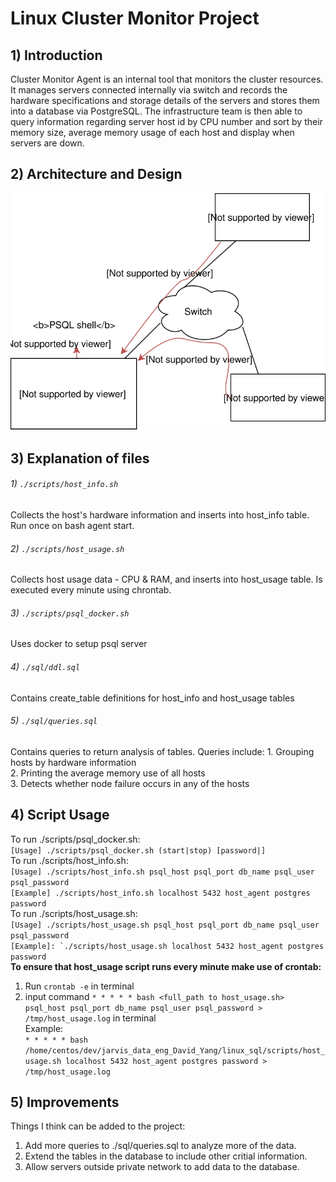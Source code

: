 # Linux Cluster Monitor Project #
## 1) Introduction ##
Cluster Monitor Agent is an internal tool that monitors the cluster resources. It manages servers connected 
internally via switch and records the hardware specifications and storage details of the servers and stores 
them into a database via PostgreSQL. The infrastructure team is then able to query information regarding server 
host id by CPU number and sort by their memory size, average memory usage of each host and display when servers 
are down.

## 2) Architecture and Design ##
![my_architecture](./assets/linuxSqlArchitecture.svg)

## 3) Explanation of files ##
###### 1) `./scripts/host_info.sh` ######
Collects the host's hardware information and inserts into host_info table. Run once on bash agent start.
###### 2) `./scripts/host_usage.sh` ######
Collects host usage data - CPU & RAM, and inserts into host_usage table. Is executed every minute using chrontab.
###### 3) `./scripts/psql_docker.sh` ######
Uses docker to setup psql server
###### 4) `./sql/ddl.sql` ######
Contains create_table definitions for host_info and host_usage tables
###### 5) `./sql/queries.sql` ######
Contains queries to return analysis of tables. Queries include:
	1. Grouping hosts by hardware information <br />
	2. Printing the average memory use of all hosts <br />
	3. Detects whether node failure occurs in any of the hosts <br />


## 4) Script Usage ##
To run ./scripts/psql_docker.sh: <br />
```[Usage] ./scripts/psql_docker.sh (start|stop) [password|]``` <br /> 
To run ./scripts/host_info.sh: <br />
```[Usage] ./scripts/host_info.sh psql_host psql_port db_name psql_user psql_password``` <br /> 
```[Example] ./scripts/host_info.sh localhost 5432 host_agent postgres password``` <br /> 
To run ./scripts/host_usage.sh: <br />
```[Usage] ./scripts/host_usage.sh psql_host psql_port db_name psql_user psql_password``` <br /> 
```[Example]: `./scripts/host_usage.sh localhost 5432 host_agent postgres password``` <br /> 
**To ensure that host_usage script runs every minute make use of crontab:** 
1. Run `crontab -e` in terminal
2. input command ```* * * * * bash <full_path to host_usage.sh>  psql_host psql_port db_name psql_user psql_password > /tmp/host_usage.log``` in terminal <br /> 
	Example: <br />
```* * * * * bash /home/centos/dev/jarvis_data_eng_David_Yang/linux_sql/scripts/host_usage.sh localhost 5432 host_agent postgres password > /tmp/host_usage.log``` 

## 5) Improvements ##
Things I think can be added to the project:
1) Add more queries to ./sql/queries.sql to analyze more of the data.
2) Extend the tables in the database to include other critial information.
3) Allow servers outside private network to add data to the database.

